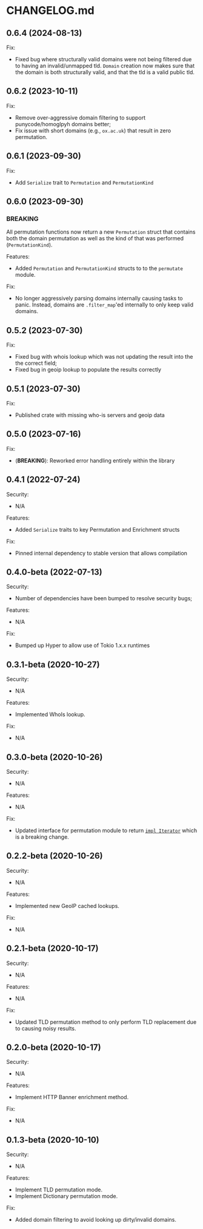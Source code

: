 # CHANGELOG.md

## 0.6.4 (2024-08-13)

Fix:

  - Fixed bug where structurally valid domains were not being filtered due to 
    having an invalid/unmapped tld. `Domain` creation now makes sure that the
    domain is both structurally valid, and that the tld is a valid public tld.

## 0.6.2 (2023-10-11)

Fix:

  - Remove over-aggressive domain filtering to support punycode/homoglpyh
    domains better;
  - Fix issue with short domains (e.g., `ox.ac.uk`) that result in zero
    permutation.

## 0.6.1 (2023-09-30)

Fix: 

  - Add `Serialize` trait to `Permutation` and `PermutationKind`

## 0.6.0 (2023-09-30)

### BREAKING

All permutation functions now return a new `Permutation` struct that
contains both the domain permutation as well as the kind of that 
was performed (`PermutationKind`).

Features:

  - Added `Permutation` and `PermutationKind` structs to to the 
    `permutate` module.

Fix:

  - No longer aggressively parsing domains internally causing tasks 
    to panic. Instead, domains are `.filter_map`'ed internally to 
    only keep valid domains.

## 0.5.2 (2023-07-30)

Fix:

  - Fixed bug with whois lookup which was not updating the result into the
    the correct field;
  - Fixed bug in geoip lookup to populate the results correctly

## 0.5.1 (2023-07-30)

Fix:

  - Published crate with missing who-is servers and geoip data

## 0.5.0 (2023-07-16)

Fix:

  - (**BREAKING**): Reworked error handling entirely within the library 

## 0.4.1 (2022-07-24)

Security:

  - N/A

Features:
  
  - Added `Serialize` traits to key Permutation and Enrichment structs

Fix:

  - Pinned internal dependency to stable version that allows compilation

## 0.4.0-beta (2022-07-13)

Security:

  - Number of dependencies have been bumped to resolve security bugs;

Features:

  - N/A

Fix:

  - Bumped up Hyper to allow use of Tokio 1.x.x runtimes

## 0.3.1-beta (2020-10-27)

Security:

  - N/A

Features:

  - Implemented WhoIs lookup.

Fix:

  - N/A

## 0.3.0-beta (2020-10-26)

Security:

  - N/A

Features:

  - N/A

Fix:

  - Updated interface for permutation module to return [`impl Iterator`](https://github.com/JuxhinDB/twistrs/pull/19) which is a breaking change.


## 0.2.2-beta (2020-10-26)

Security:

  - N/A

Features:

  - Implemented new GeoIP cached lookups.

Fix:

  - N/A


## 0.2.1-beta (2020-10-17)

Security:

  - N/A

Features:

  - N/A

Fix:

  - Updated TLD permutation method to only perform TLD replacement due to causing noisy results.

## 0.2.0-beta (2020-10-17)

Security:

  - N/A

Features:

  - Implement HTTP Banner enrichment method.

Fix:

  - N/A

## 0.1.3-beta (2020-10-10)

Security:

  - N/A

Features:

  - Implement TLD permutation mode.
  - Implement Dictionary permutation mode.

Fix:

  - Added domain filtering to avoid looking up dirty/invalid domains.
